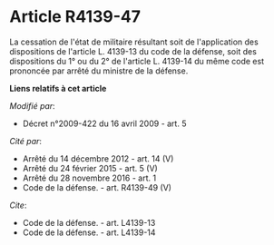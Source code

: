 # Article R4139-47

La cessation de l'état de militaire résultant soit de l'application des dispositions de l'article L. 4139-13 du code de la
défense, soit des dispositions du 1° ou du 2° de l'article L. 4139-14 du même code est prononcée par arrêté du ministre de la
défense.

**Liens relatifs à cet article**

_Modifié par_:

  - Décret n°2009-422 du 16 avril 2009 - art. 5

_Cité par_:

  - Arrêté du 14 décembre 2012 - art. 14 (V)
  - Arrêté du 24 février 2015 - art. 5 (V)
  - Arrêté du 28 novembre 2016 - art. 1
  - Code de la défense. - art. R4139-49 (V)

_Cite_:

  - Code de la défense. - art. L4139-13
  - Code de la défense. - art. L4139-14
